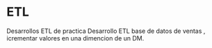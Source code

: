 # ETL
Desarrollos ETL de practica
Desarrollo ETL base de datos de ventas , icrementar valores en una dimencion de un DM.
